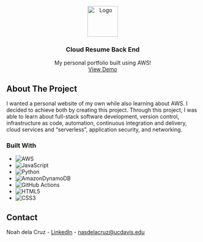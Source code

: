 <!-- PROJECT LOGO -->
<br />
<div align="center">
  <a href="https://github.com/github_username/repo_name">
    <img src="https://www.svgrepo.com/show/262480/clouds-cloud.svg" alt="Logo" width="80" height="80">
  </a>

<h3 align="center">Cloud Resume Back End</h3>

  <p align="center">
    My personal portfolio built using AWS!
    <br />
    <a href="https://ndelacruz.dev/">View Demo</a>
  </p>
</div>





<!-- ABOUT THE PROJECT -->
## About The Project

I wanted a personal website of my own while also learning about AWS. I decided to achieve both by creating this project. Through this project, I was able to learn about full-stack software development, version control, infrastructure as code, automation, continuous integration and delivery, cloud services and “serverless”, application security, and networking.




### Built With

* ![AWS](https://img.shields.io/badge/AWS-%23FF9900.svg?style=for-the-badge&logo=amazon-aws&logoColor=white)
* ![JavaScript](https://img.shields.io/badge/javascript-%23323330.svg?style=for-the-badge&logo=javascript&logoColor=%23F7DF1E)
* ![Python](https://img.shields.io/badge/python-3670A0?style=for-the-badge&logo=python&logoColor=ffdd54)
* ![AmazonDynamoDB](https://img.shields.io/badge/Amazon%20DynamoDB-4053D6?style=for-the-badge&logo=Amazon%20DynamoDB&logoColor=white)
* ![GitHub Actions](https://img.shields.io/badge/github%20actions-%232671E5.svg?style=for-the-badge&logo=githubactions&logoColor=white)
* ![HTML5](https://img.shields.io/badge/html5-%23E34F26.svg?style=for-the-badge&logo=html5&logoColor=white)
* ![CSS3](https://img.shields.io/badge/css3-%231572B6.svg?style=for-the-badge&logo=css3&logoColor=white)




<!-- CONTACT -->
## Contact

Noah dela Cruz - [LinkedIn](https://www.linkedin.com/in/noahdelacruz/) - nasdelacruz@ucdavis.edu

